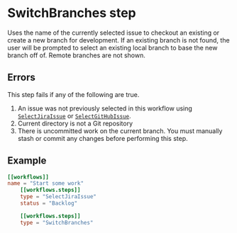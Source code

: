 # SwitchBranches step

Uses the name of the currently selected issue to checkout an existing or create a new branch for development. If an existing branch is not found, the user will be prompted to select an existing local branch to base the new branch off of. Remote branches are not shown.

## Errors

This step fails if any of the following are true.

1. An issue was not previously selected in this workflow using [`SelectJiraIssue`] or [`SelectGitHubIssue`].
1. Current directory is not a Git repository
1. There is uncommitted work on the current branch. You must manually stash or commit any changes before performing this step.

## Example

```toml
[[workflows]]
name = "Start some work"
    [[workflows.steps]]
    type = "SelectJiraIssue"
    status = "Backlog"

    [[workflows.steps]]
    type = "SwitchBranches"
```

[`selectjiraissue`]: ./SelectJiraIssue.md
[`selectgithubissue`]: ./SelectGitHubIssue.md
